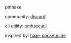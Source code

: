 pmhaxe

community: [discord](https://discord.gg/mNhU9W7NWE)

cli utility: [pmhaxeutil](https://github.com/eminarican/pmhaxeutil/)

inspired by: [haxe-pocketmine](https://github.com/NxtLvLSoftware/haxe-pocketmine)
